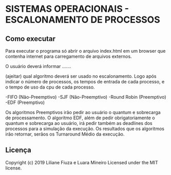 # SISTEMAS OPERACIONAIS - ESCALONAMENTO DE PROCESSOS

## Como executar
Para executar o programa só abrir o arquivo index.html em um browser que contenha internet para carregamento de arquivos externos.

O usuário deverá informar .......

(ajeitar) qual algoritmo deverá ser usado no escalonamento. Logo após indicar o número de processos, os tempos de entrada de cada processo, e o tempo de uso da cpu de cada processo.

-FIFO (Não-Preemptivo)
-SJF (Não-Preemptivo)
-Round Robin (Preemptivo)
-EDF (Preemptivo)

Os algoritmos Preemptivos irão pedir ao usuário o quantum e sobrecarga de processamento. O algoritmo EDF, além de pedir obrigatoriamente o quantum e sobrecarga ao usuário, irá pedir também as deadlines dos processos para a simulação da execução.
Os resultados que os algoritmos irão retornar, serãos os Turnaround Médio da execução.

## Licença
Copyright (c) 2019 Liliane Fiuza e Luara Mineiro
Licensed under the MIT license.